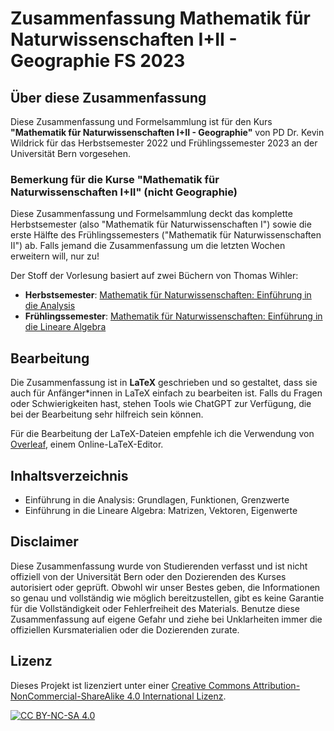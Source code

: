 # Zusammenfassung Mathematik für Naturwissenschaften I+II - Geographie FS 2023

## Über diese Zusammenfassung

Diese Zusammenfassung und Formelsammlung ist für den Kurs **"Mathematik für Naturwissenschaften I+II - Geographie"** von PD Dr. Kevin Wildrick für das Herbstsemester 2022 und Frühlingssemester 2023 an der Universität Bern vorgesehen. 

### Bemerkung für die Kurse "Mathematik für Naturwissenschaften I+II" (nicht Geographie)

Diese Zusammenfassung und Formelsammlung deckt das komplette Herbstsemester (also "Mathematik für Naturwissenschaften I") sowie die erste Hälfte des Frühlingssemesters ("Mathematik für Naturwissenschaften II") ab. Falls jemand die Zusammenfassung um die letzten Wochen erweitern will, nur zu!

Der Stoff der Vorlesung basiert auf zwei Büchern von Thomas Wihler:

- **Herbstsemester**: [Mathematik für Naturwissenschaften: Einführung in die Analysis](https://www.utb.de/doi/book/10.36198/9783825236359)
- **Frühlingssemester**: [Mathematik für Naturwissenschaften: Einführung in die Lineare Algebra](https://www.utb.de/doi/book/10.36198/9783825236366)

## Bearbeitung

Die Zusammenfassung ist in **LaTeX** geschrieben und so gestaltet, dass sie auch für Anfänger*innen in LaTeX einfach zu bearbeiten ist. Falls du Fragen oder Schwierigkeiten hast, stehen Tools wie ChatGPT zur Verfügung, die bei der Bearbeitung sehr hilfreich sein können.

Für die Bearbeitung der LaTeX-Dateien empfehle ich die Verwendung von [Overleaf](https://overleaf.com), einem Online-LaTeX-Editor.

## Inhaltsverzeichnis

- Einführung in die Analysis: Grundlagen, Funktionen, Grenzwerte
- Einführung in die Lineare Algebra: Matrizen, Vektoren, Eigenwerte

## Disclaimer

Diese Zusammenfassung wurde von Studierenden verfasst und ist nicht offiziell von der Universität Bern oder den Dozierenden des Kurses autorisiert oder geprüft. Obwohl wir unser Bestes geben, die Informationen so genau und vollständig wie möglich bereitzustellen, gibt es keine Garantie für die Vollständigkeit oder Fehlerfreiheit des Materials. Benutze diese Zusammenfassung auf eigene Gefahr und ziehe bei Unklarheiten immer die offiziellen Kursmaterialien oder die Dozierenden zurate.

## Lizenz

Dieses Projekt ist lizenziert unter einer [Creative Commons Attribution-NonCommercial-ShareAlike 4.0 International Lizenz](https://creativecommons.org/licenses/by-nc-sa/4.0/).

[![CC BY-NC-SA 4.0][cc-by-nc-sa-shield]][cc-by-nc-sa]

[cc-by-nc-sa]: https://creativecommons.org/licenses/by-nc-sa/4.0/
[cc-by-nc-sa-shield]: https://img.shields.io/badge/License-CC%20BY--NC--SA%204.0-lightgrey.svg
